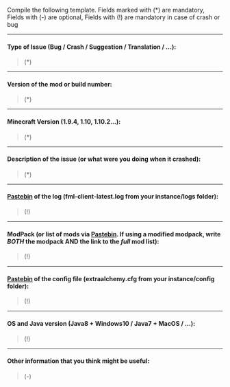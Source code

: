 Compile the following template. Fields marked with (*) are mandatory, Fields with (-) are optional, Fields with (!) are mandatory in case of crash or bug

---

#### Type of Issue (Bug / Crash / Suggestion / Translation / ...):
>(*)

---

#### Version of the mod or build number:
>(*)

---

#### Minecraft Version (1.9.4, 1.10, 1.10.2...):
>(*)

---

#### Description of the issue (or what were you doing when it crashed):
>(*)

---

#### [Pastebin](http://pastebin.com) of the log (fml-client-latest.log from your instance/logs folder):
>(!)

---

#### ModPack (or list of mods via [Pastebin](http://pastebin.com). If using a modified modpack, write *BOTH* the modpack AND the link to the _full_ mod list):
>(!)

---

#### [Pastebin](http://pastebin.com) of the config file (extraalchemy.cfg from your instance/config folder):
>(!)

---

#### OS and Java version (Java8 + Windows10 / Java7 + MacOS / ...):
>(!)

---

#### Other information that you think might be useful:
>(-)
